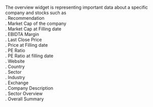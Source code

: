 ---
---

The overview widget is representing important data about a specific company and stocks such as  
. Recommendation  
. Market Cap of the company  
. Market Cap at Filling date  
. EBIDTA Margin  
. Last Close Price  
. Price at Filling date  
. PE Ratio  
. PE Ratio at filling date  
. Website  
. Country  
. Sector  
. Industry  
. Exchange  
. Company Description  
. Sector Overview  
. Overall Summary